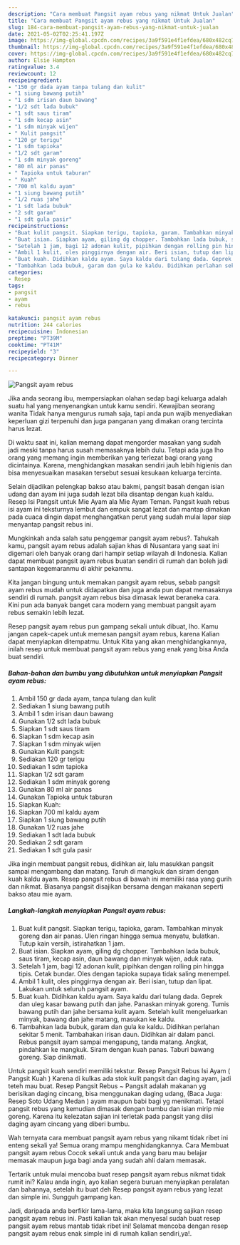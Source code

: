 ```yaml
---
description: "Cara membuat Pangsit ayam rebus yang nikmat Untuk Jualan"
title: "Cara membuat Pangsit ayam rebus yang nikmat Untuk Jualan"
slug: 184-cara-membuat-pangsit-ayam-rebus-yang-nikmat-untuk-jualan
date: 2021-05-02T02:25:41.197Z
image: https://img-global.cpcdn.com/recipes/3a9f591e4f1efdea/680x482cq70/pangsit-ayam-rebus-foto-resep-utama.jpg
thumbnail: https://img-global.cpcdn.com/recipes/3a9f591e4f1efdea/680x482cq70/pangsit-ayam-rebus-foto-resep-utama.jpg
cover: https://img-global.cpcdn.com/recipes/3a9f591e4f1efdea/680x482cq70/pangsit-ayam-rebus-foto-resep-utama.jpg
author: Elsie Hampton
ratingvalue: 3.4
reviewcount: 12
recipeingredient:
- "150 gr dada ayam tanpa tulang dan kulit"
- "1 siung bawang putih"
- "1 sdm irisan daun bawang"
- "1/2 sdt lada bubuk"
- "1 sdt saus tiram"
- "1 sdm kecap asin"
- "1 sdm minyak wijen"
- " Kulit pangsit"
- "120 gr terigu"
- "1 sdm tapioka"
- "1/2 sdt garam"
- "1 sdm minyak goreng"
- "80 ml air panas"
- " Tapioka untuk taburan"
- " Kuah"
- "700 ml kaldu ayam"
- "1 siung bawang putih"
- "1/2 ruas jahe"
- "1 sdt lada bubuk"
- "2 sdt garam"
- "1 sdt gula pasir"
recipeinstructions:
- "Buat kulit pangsit. Siapkan terigu, tapioka, garam. Tambahkan minyak goreng dan air panas. Ulen ringan hingga semua menyatu, bulatkan. Tutup kain versih, istirahatkan 1 jam."
- "Buat isian. Siapkan ayam, giling dg chopper. Tambahkan lada bubuk, saus tiram, kecap asin, daun bawang dan minyak wijen, aduk rata."
- "Setelah 1 jam, bagi 12 adonan kulit, pipihkan dengan rolling pin hingga tipis. Cetak bundar. Oles dengan tapioka supaya tidak saling menempel."
- "Ambil 1 kulit, oles pinggirnya dengan air. Beri isian, tutup dan lipat. Lakukan untuk seluruh pangsit ayam."
- "Buat kuah. Didihkan kaldu ayam. Saya kaldu dari tulang dada. Geprek dan uleg kasar bawang putih dan jahe. Panaskan minyak goreng. Tumis bawang putih dan jahe bersama kulit ayam. Setelah kulit mengeluarkan minyak, bawang dan jahe matang, masukan ke kaldu."
- "Tambahkan lada bubuk, garam dan gula ke kaldu. Didihkan perlahan sekitar 5 menit. Tambahakan irisan daun. Didihkan air dalam panci. Rebus pangsit ayam sampai mengapung, tanda matang. Angkat, pindahkan ke mangkuk. Siram dengan kuah panas. Taburi bawang goreng. Siap dinikmati."
categories:
- Resep
tags:
- pangsit
- ayam
- rebus

katakunci: pangsit ayam rebus 
nutrition: 244 calories
recipecuisine: Indonesian
preptime: "PT39M"
cooktime: "PT41M"
recipeyield: "3"
recipecategory: Dinner

---
```



![Pangsit ayam rebus](https://img-global.cpcdn.com/recipes/3a9f591e4f1efdea/680x482cq70/pangsit-ayam-rebus-foto-resep-utama.jpg)

Jika anda seorang ibu, mempersiapkan olahan sedap bagi keluarga adalah suatu hal yang menyenangkan untuk kamu sendiri. Kewajiban seorang  wanita Tidak hanya mengurus rumah saja, tapi anda pun wajib menyediakan keperluan gizi terpenuhi dan juga panganan yang dimakan orang tercinta harus lezat.

Di waktu  saat ini, kalian memang dapat mengorder masakan yang sudah jadi meski tanpa harus susah memasaknya lebih dulu. Tetapi ada juga lho orang yang memang ingin memberikan yang terlezat bagi orang yang dicintainya. Karena, menghidangkan masakan sendiri jauh lebih higienis dan bisa menyesuaikan masakan tersebut sesuai kesukaan keluarga tercinta. 

Selain dijadikan pelengkap bakso atau bakmi, pangsit basah dengan isian udang dan ayam ini juga sudah lezat bila disantap dengan kuah kaldu. Resep Isi Pangsit untuk Mie Ayam ala Mie Ayam Teman. Pangsit kuah rebus isi ayam ini teksturnya lembut dan empuk sangat lezat dan mantap dimakan pada cuaca dingin dapat menghangatkan perut yang sudah mulai lapar siap menyantap pangsit rebus ini.

Mungkinkah anda salah satu penggemar pangsit ayam rebus?. Tahukah kamu, pangsit ayam rebus adalah sajian khas di Nusantara yang saat ini digemari oleh banyak orang dari hampir setiap wilayah di Indonesia. Kalian dapat membuat pangsit ayam rebus buatan sendiri di rumah dan boleh jadi santapan kegemaranmu di akhir pekanmu.

Kita jangan bingung untuk memakan pangsit ayam rebus, sebab pangsit ayam rebus mudah untuk didapatkan dan juga anda pun dapat memasaknya sendiri di rumah. pangsit ayam rebus bisa dimasak lewat beraneka cara. Kini pun ada banyak banget cara modern yang membuat pangsit ayam rebus semakin lebih lezat.

Resep pangsit ayam rebus pun gampang sekali untuk dibuat, lho. Kamu jangan capek-capek untuk memesan pangsit ayam rebus, karena Kalian dapat menyiapkan ditempatmu. Untuk Kita yang akan menghidangkannya, inilah resep untuk membuat pangsit ayam rebus yang enak yang bisa Anda buat sendiri.

<!--inarticleads1-->

##### Bahan-bahan dan bumbu yang dibutuhkan untuk menyiapkan Pangsit ayam rebus:

1. Ambil 150 gr dada ayam, tanpa tulang dan kulit
1. Sediakan 1 siung bawang putih
1. Ambil 1 sdm irisan daun bawang
1. Gunakan 1/2 sdt lada bubuk
1. Siapkan 1 sdt saus tiram
1. Siapkan 1 sdm kecap asin
1. Siapkan 1 sdm minyak wijen
1. Gunakan  Kulit pangsit:
1. Sediakan 120 gr terigu
1. Sediakan 1 sdm tapioka
1. Siapkan 1/2 sdt garam
1. Sediakan 1 sdm minyak goreng
1. Gunakan 80 ml air panas
1. Gunakan  Tapioka untuk taburan
1. Siapkan  Kuah:
1. Siapkan 700 ml kaldu ayam
1. Siapkan 1 siung bawang putih
1. Gunakan 1/2 ruas jahe
1. Sediakan 1 sdt lada bubuk
1. Sediakan 2 sdt garam
1. Sediakan 1 sdt gula pasir


Jika ingin membuat pangsit rebus, didihkan air, lalu masukkan pangsit sampai mengambang dan matang. Taruh di mangkuk dan siram dengan kuah kaldu ayam. Resep pangsit rebus di bawah ini memiliki rasa yang gurih dan nikmat. Biasanya pangsit disajikan bersama dengan makanan seperti bakso atau mie ayam. 

<!--inarticleads2-->

##### Langkah-langkah menyiapkan Pangsit ayam rebus:

1. Buat kulit pangsit. Siapkan terigu, tapioka, garam. Tambahkan minyak goreng dan air panas. Ulen ringan hingga semua menyatu, bulatkan. Tutup kain versih, istirahatkan 1 jam.
1. Buat isian. Siapkan ayam, giling dg chopper. Tambahkan lada bubuk, saus tiram, kecap asin, daun bawang dan minyak wijen, aduk rata.
1. Setelah 1 jam, bagi 12 adonan kulit, pipihkan dengan rolling pin hingga tipis. Cetak bundar. Oles dengan tapioka supaya tidak saling menempel.
1. Ambil 1 kulit, oles pinggirnya dengan air. Beri isian, tutup dan lipat. Lakukan untuk seluruh pangsit ayam.
1. Buat kuah. Didihkan kaldu ayam. Saya kaldu dari tulang dada. Geprek dan uleg kasar bawang putih dan jahe. Panaskan minyak goreng. Tumis bawang putih dan jahe bersama kulit ayam. Setelah kulit mengeluarkan minyak, bawang dan jahe matang, masukan ke kaldu.
1. Tambahkan lada bubuk, garam dan gula ke kaldu. Didihkan perlahan sekitar 5 menit. Tambahakan irisan daun. Didihkan air dalam panci. Rebus pangsit ayam sampai mengapung, tanda matang. Angkat, pindahkan ke mangkuk. Siram dengan kuah panas. Taburi bawang goreng. Siap dinikmati.


Untuk pangsit kuah sendiri memiliki tekstur. Resep Pangsit Rebus Isi Ayam ( Pangsit Kuah ) Karena di kulkas ada stok kulit pangsit dan daging ayam, jadi teteh mau buat. Resep Pangsit Rebus ~ Pangsit adalah makanan yg berisikan daging cincang, bisa menggunakan daging udang, (Baca Juga: Resep Soto Udang Medan ) ayam maupun babi bagi yg menikmati. Tetapi pangsit rebus yang kemudian dimasak dengan bumbu dan isian mirip mie goreng. Karena itu kelezatan sajian ini terletak pada pangsit yang diisi daging ayam cincang yang diberi bumbu. 

Wah ternyata cara membuat pangsit ayam rebus yang nikamt tidak ribet ini enteng sekali ya! Semua orang mampu menghidangkannya. Cara Membuat pangsit ayam rebus Cocok sekali untuk anda yang baru mau belajar memasak maupun juga bagi anda yang sudah ahli dalam memasak.

Tertarik untuk mulai mencoba buat resep pangsit ayam rebus nikmat tidak rumit ini? Kalau anda ingin, ayo kalian segera buruan menyiapkan peralatan dan bahannya, setelah itu buat deh Resep pangsit ayam rebus yang lezat dan simple ini. Sungguh gampang kan. 

Jadi, daripada anda berfikir lama-lama, maka kita langsung sajikan resep pangsit ayam rebus ini. Pasti kalian tak akan menyesal sudah buat resep pangsit ayam rebus mantab tidak ribet ini! Selamat mencoba dengan resep pangsit ayam rebus enak simple ini di rumah kalian sendiri,ya!.

